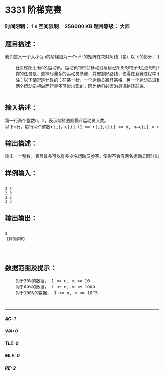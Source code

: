 # 3331 阶梯竞赛   
### 时间限制： 1 s     空间限制： 256000 KB     题目等级： 大师  
## 题目描述：  

<pre>
我们定义一个大小为n的阶梯图为一个n*n的矩阵在次对角线（含）以下的部分，下图所示是一个大小为5的阶梯图。
    
    在阶梯图上有m名运动员。运动员每秒会移动到与自己所处的格子4连通的相邻格子中。竞赛开始前，每名运动员处在阶梯图中的某个格子中，且每名运动员要选择一个次对角线上与起点距离最近的某个格子作为自己的终点。竞赛开始后，运动员会沿着某条最短路径向终点移动，当运动员到达自己的终点后就会停止移动。
    你的任务是，选择尽量多的运动员参赛，并安排好路线，使得在竞赛过程中不会出现两名运动员同时出现在同一格（包括次对角线上的格子）。
    注：以下情况是允许的：在某一秒，一个运动员离开某格，另一个运动员进到该格。
    两个运动员相向而行是不可能出现的：因为他们必须沿最短路径前进。
 
</pre>
  
  
## 输入描述：  

<pre>
第一行两个整数n，m，表示阶梯图规模和运动员人数。
以下m行，每行两个整数r[i]，c[i]（1 <= r[i],c[i] <= n, n–c[i] < r[i]），表示第i名运动员的起点在第r[i]行第c[i]列。
</pre>
  
  
## 输出描述：  

<pre>
输出一个整数，表示最多可以有多少名运动员参赛，使得不会有两名运动员同时出现在同一格。
</pre>
  
  
## 样例输入：  

<pre><code>
3 3
2 3
3 2
3 3
</code></pre>
  
  
## 输出输出：  

<pre><code>
3
【样例解释】



</code></pre>
  
  
## 数据范围及提示：  

<pre>
    对于30%的数据， 1 <= n, m <= 10
    对于60%的数据， 1 <= n, m <= 1000
    对于100%的数据， 1 <= n, m <= 10^5
  

</pre>
  
  
***  

##### AC: 1  
##### WA: 0  
##### TLE: 0  
##### MLE: 0  
##### RE: 2  
